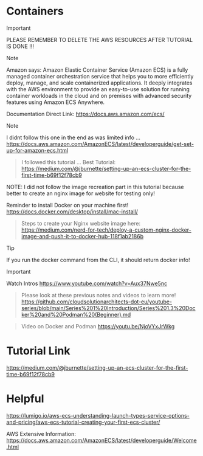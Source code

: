 # Containers

> [!IMPORTANT]
> PLEASE REMEMBER TO DELETE THE AWS RESOURCES AFTER TUTORIAL IS DONE !!!

> [!NOTE]
> Amazon says: Amazon Elastic Container Service (Amazon ECS) is a fully managed container orchestration service that helps you to more efficiently deploy, manage, and scale containerized applications. It deeply integrates with the AWS environment to provide an easy-to-use solution for running container workloads in the cloud and on premises with advanced security features using Amazon ECS Anywhere.

Documentation Direct Link: https://docs.aws.amazon.com/ecs/

> [!NOTE]
> I didnt follow this one in the end as was limited info ...
https://docs.aws.amazon.com/AmazonECS/latest/developerguide/get-set-up-for-amazon-ecs.html

> I followed this tutorial ...
Best Tutorial: https://medium.com/@jburnette/setting-up-an-ecs-cluster-for-the-first-time-b69f12f78cb9

NOTE: I did not follow the image recreation part in this tutorial because better to create an nginx image for website for testing only!

Reminder to install Docker on your machine first!
https://docs.docker.com/desktop/install/mac-install/

> Steps to create your Nginx website image here:
https://medium.com/nerd-for-tech/deploy-a-custom-nginx-docker-image-and-push-it-to-docker-hub-118f1ab2186b

> [!TIP]
If you run the docker command from the CLI, it should return docker info!

> [!IMPORTANT]
> Watch Intros
> https://www.youtube.com/watch?v=Aux37Nwe5nc

> Please look at these previous notes and videos to learn more!
> https://github.com/cloudsolutionarchitects-dot-eu/youtube-series/blob/main/Series%201%20Introduction/Series%201.3%20Docker%20and%20Podman%20(Beginner).md

> Video on Docker and Podman
> https://youtu.be/NjoVYxJrWkg

# Tutorial Link
https://medium.com/@jburnette/setting-up-an-ecs-cluster-for-the-first-time-b69f12f78cb9

# Helpful
https://lumigo.io/aws-ecs-understanding-launch-types-service-options-and-pricing/aws-ecs-tutorial-creating-your-first-ecs-cluster/

AWS Extensive Information: https://docs.aws.amazon.com/AmazonECS/latest/developerguide/Welcome.html

